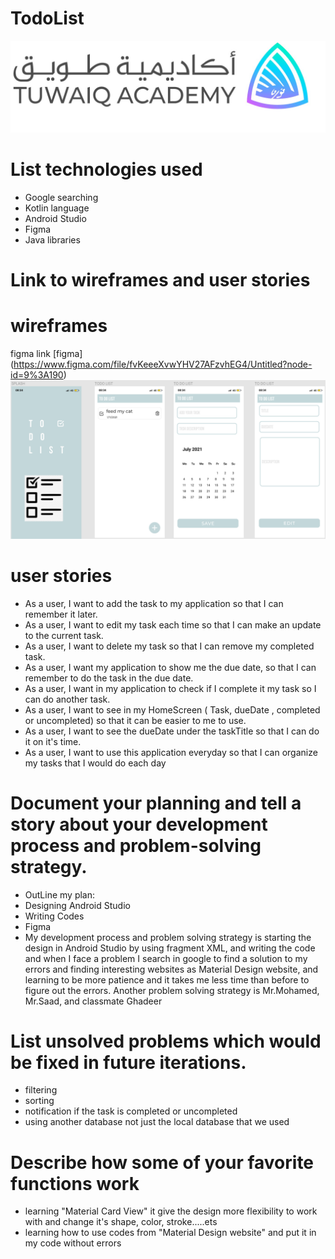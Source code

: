 # TodoList
![twuiaq](https://github.com/HanaaAlrashidi/TodoList/blob/64ef64676dd40bbb94c0b8e41fc0ba14a1e14ba2/twuiaq.jpeg)
# List technologies used
 - Google searching
 - Kotlin language
 - Android Studio
 - Figma
 - Java libraries

# Link to wireframes and user stories
# wireframes
figma link [figma] (https://www.figma.com/file/fvKeeeXvwYHV27AFzvhEG4/Untitled?node-id=9%3A190)
![to](https://github.com/HanaaAlrashidi/TodoList/blob/64ac6e3e2ec80882fa647a74275c199090c512f3/to.png)
# user stories
 - As a user, I want to add the task to my application so that I can remember it later.
 - As a user, I want to edit my task each time so that I can make an update to the current task.
 - As a user, I want to delete my task so that I can remove my completed task.
 - As a user, I want my application to show me the due date, so that I can remember to do the task in the due date.
 - As a user, I want in my application to check if I complete it my task so I can do another task.
 - As a user, I want to see in my HomeScreen ( Task, dueDate , completed or uncompleted) so that it can be easier to me to use.
 - As a user, I want to see the dueDate under the taskTitle so that I can do it on it's time.
 - As a user, I want to use this application everyday so that I can organize my tasks that I would do each day
# Document your planning and tell a story about your development process and problem-solving strategy.
 - OutLine my plan:
 - Designing Android Studio
 - Writing Codes
 - Figma
 - My development process and problem solving strategy is starting the design in Android Studio by using
  fragment XML, and writing the code and when I face a problem I search in google to find a solution to
  my errors and finding interesting websites as Material Design website, and learning to be more patience
  and it takes me less time than before to figure out the errors.
  Another problem solving strategy is Mr.Mohamed, Mr.Saad, and classmate Ghadeer
# List unsolved problems which would be fixed in future iterations.
 - filtering
 - sorting
 - notification if the task is completed or uncompleted
 - using another database not just the local database that we used
# Describe how some of your favorite functions work
 - learning "Material Card View" it give the design more flexibility to work with and change it's shape, color, stroke.....ets
 - learning how to use codes from "Material Design website" and put it in my code without errors 
